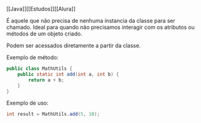 [[Java]][[Estudos]][[Alura]]

É aquele que não precisa de nenhuma instancia da classe para ser chamado.
Ideal para quando não precisamos interagir com os atributos ou métodos de um objeto criado.

Podem ser acessados diretamente a partir da classe.

Exemplo de método:

```java
public class MathUtils {
    public static int add(int a, int b) {
        return a + b;
    }
}
```

Exemplo de uso:

```java
int result = MathUtils.add(5, 10);
```

